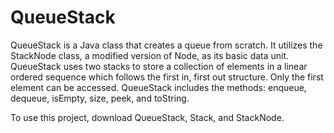 # QueueStack

QueueStack is a Java class that creates a queue from scratch. It utilizes the StackNode class, a modified version of Node, as its basic data unit. QueueStack uses two stacks to store a collection of elements in a linear ordered sequence which follows the first in, first out structure. Only the first element can be accessed. 
QueueStack includes the methods: enqueue, dequeue, isEmpty, size, peek, and toString.

To use this project, download QueueStack, Stack, and StackNode.
